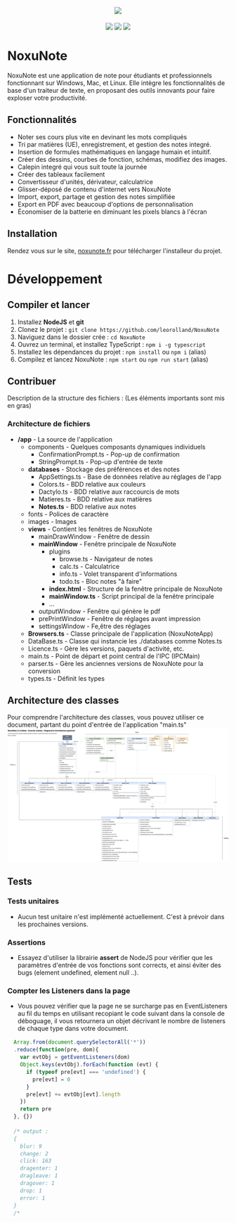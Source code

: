 
<p align="center">
  <img src="https://noxunote.fr/assets/img/logo_256.png" width="100"><br><br>
  <img src="https://img.shields.io/badge/dynamic/json?color=brightgreen&label=Version&query=version&url=https%3A%2F%2Fraw.githubusercontent.com%2Fleorolland%2FNoxuNote%2Fmaster%2Fpackage.json">
  <img src="https://img.shields.io/badge/dynamic/json?color=blue&label=Licence&query=license&url=https%3A%2F%2Fraw.githubusercontent.com%2Fleorolland%2FNoxuNote%2Fmaster%2Fpackage.json">
  <img src="https://img.shields.io/badge/dynamic/json?color=blueviolet&label=Utilisateurs%20cette%20semaine&query=stats.byPeriod.lastWeek&url=http%3A%2F%2Fnoxunote.fr%3A35200">
</p>

#  NoxuNote

NoxuNote est une application de note pour étudiants et professionnels fonctionnant sur Windows, Mac, et Linux. Elle intègre les fonctionnalités de base d'un traiteur de texte, en proposant des outils innovants pour faire exploser votre productivité.

## Fonctionnalités

- Noter ses cours plus vite en devinant les mots compliqués
- Tri par matières (UE), enregistrement, et gestion des notes integré.
- Insertion de formules mathématiques en langage humain et intuitif.
- Créer des dessins, courbes de fonction, schémas, modifiez des images.
- Calepin integré qui vous suit toute la journée
- Créer des tableaux facilement
- Convertisseur d'unités, dérivateur, calculatrice
- Glisser-déposé de contenu d'internet vers NoxuNote
- Import, export, partage et gestion des notes simplifiée
- Export en PDF avec beaucoup d'options de personnalisation
- Économiser de la batterie en diminuant les pixels blancs à l'écran

## Installation

Rendez vous sur le site, [noxunote.fr](https://www.noxunote.fr) pour télécharger l'installeur du projet.

# Développement

## Compiler et lancer
1) Installez **NodeJS** et **git**
2) Clonez le projet : `git clone https://github.com/leorolland/NoxuNote`
3) Naviguez dans le dossier crée : `cd NoxuNote`
4) Ouvrez un terminal, et installez TypeScript : `npm i -g typescript` 
5) Installez les dépendances du projet : `npm install` ou `npm i` (alias)
6) Compilez et lancez NoxuNote : `npm start` ou `npm run start` (alias)

## Contribuer
Description de la structure des fichiers : (Les éléments importants sont mis en gras)

### Architecture de fichiers
- **/app** - La source de l'application
  - components - Quelques composants dynamiques individuels
    - ConfirmationPrompt.ts - Pop-up de confirmation
    - StringPrompt.ts - Pop-up d'entrée de texte
  - **databases** - Stockage des préférences et des notes
    - AppSettings.ts - Base de données relative au réglages de l'app
    - Colors.ts - BDD relative aux couleurs
    - Dactylo.ts - BDD relative aux raccourcis de mots
    - Matieres.ts - BDD relative aux matières
    - **Notes.ts** - BDD relative aux notes 
  - fonts - Polices de caractère
  - images - Images
  - **views** - Contient les fenêtres de NoxuNote
    - mainDrawWindow - Fenêtre de dessin
    - **mainWindow** - Fenêtre principale de NoxuNote
      - plugins 
        - browse.ts - Navigateur de notes
        - calc.ts - Calculatrice
        - info.ts - Volet transparent d'informations
        - todo.ts - Bloc notes "à faire"
      - **index.html** - Structure de la fenêtre principale de NoxuNote
      - **mainWindow.ts** - Script principal de la fenêtre principale
      - ...
    - outputWindow - Fenêtre qui génère le pdf
    - prePrintWindow - Fenêtre de réglages avant impression
    - settingsWindow - Fe,être des réglages
  - **Browsers.ts** - Classe principale de l'application (NoxuNoteApp)
  - DataBase.ts - Classe qui instancie les ./databases comme Notes.ts
  - Licence.ts - Gère les versions, paquets d'activité, etc.
  - main.ts - Point de départ et point central de l'IPC (IPCMain)
  - parser.ts - Gère les anciennes versions de NoxuNote pour la conversion
  - types.ts - Définit les types

## Architecture des classes
Pour comprendre l'architecture des classes, vous pouvez utiliser ce document, partant du point d'entrée de l'application "main.ts"
[<img src="./doc/arch.png">](./doc/arch.png)

## Tests

### Tests unitaires
- Aucun test unitaire n'est implémenté actuellement. C'est à prévoir dans les prochaines versions.

### Assertions
- Essayez d'utiliser la librairie **assert** de NodeJS pour vérifier que les paramètres d'entrée de vos fonctions sont corrects, et ainsi éviter des bugs (element undefined, element null ..).

### Compter les Listeners dans la page
- Vous pouvez vérifier que la page ne se surcharge pas en EventListeners au fil du temps en utilisant recopiant le code suivant dans la console de déboguage, il vous retournera un objet décrivant le nombre de listeners de chaque type dans votre document.

```javascript
  Array.from(document.querySelectorAll('*'))
  .reduce(function(pre, dom){
    var evtObj = getEventListeners(dom)
    Object.keys(evtObj).forEach(function (evt) {
      if (typeof pre[evt] === 'undefined') {
        pre[evt] = 0
      }
      pre[evt] += evtObj[evt].length
    })
    return pre
  }, {})

  /* output :
  {
    blur: 9
    change: 2
    click: 163
    dragenter: 1
    dragleave: 1
    dragover: 1
    drop: 1
    error: 1
  }
  /*
```
